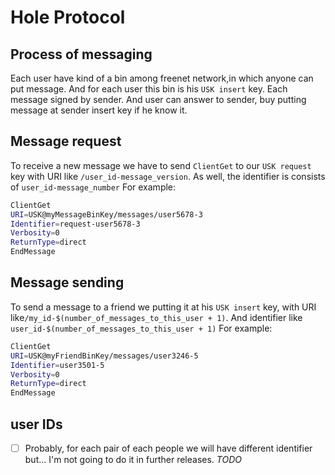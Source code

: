 # Hole Protocol

## Process of messaging
Each user have kind of a bin among freenet network,in which anyone can put message. And for each user this bin is his `USK insert` key. Each message signed by sender. And user can answer to sender, buy putting message at sender insert key if he know it.

## Message request
To receive a new message we have to send `ClientGet` to our `USK request` key with URI like `/user_id-message_version`. As well, the identifier is consists of  `user_id-message_number`
For example:
```Bash
ClientGet
URI=USK@myMessageBinKey/messages/user5678-3 
Identifier=request-user5678-3
Verbosity=0
ReturnType=direct
EndMessage
```

## Message sending
To send a message to a friend we putting it at his `USK insert` key, with URI like`/my_id-$(number_of_messages_to_this_user + 1)`. And identifier like `user_id-$(number_of_messages_to_this_user + 1)`
For example:

```Bash
ClientGet
URI=USK@myFriendBinKey/messages/user3246-5
Identifier=user3501-5
Verbosity=0
ReturnType=direct
EndMessage
```

## user IDs
- [ ] Probably, for each pair of each people we will have different identifier but... I'm not going to do it in further releases. *TODO*
